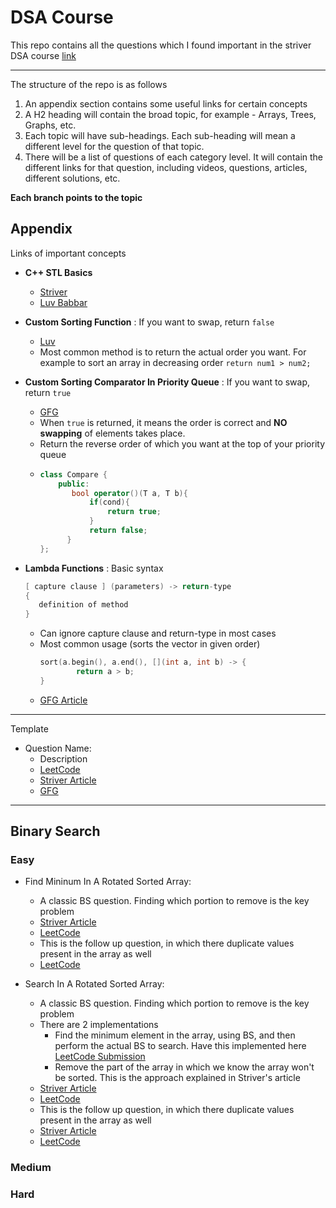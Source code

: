 # DSA Course
This repo contains all the questions which I found important in the striver DSA course [link](https://takeuforward.org/strivers-a2z-dsa-course/strivers-a2z-dsa-course-sheet-2)

---

The structure of the repo is as follows 
1. An appendix section contains some useful links for certain concepts
2. A H2 heading will contain the broad topic, for example - Arrays, Trees, Graphs, etc.
3. Each topic will have sub-headings. Each sub-heading will mean a different level for the question of that topic.
4. There will be a list of questions of each category level. It will contain the different links for that question, including videos, questions, articles, different solutions, etc.

**Each branch points to the topic**

## Appendix
Links of important concepts 
* **C++ STL Basics**
  * [Striver](https://www.youtube.com/watch?v=RRVYpIET_RU)
  * [Luv Babbar](https://www.youtube.com/watch?v=WgMPrLX-zsA)
    
* **Custom Sorting Function** : If you want to swap, return `false`
  * [Luv](https://www.youtube.com/watch?v=3pvZhwp0U9w)
  * Most common method is to return the actual order you want. For example to sort an array in decreasing order `return num1 > num2;`
    
* **Custom Sorting Comparator In Priority Queue** : If you want to swap, return `true` 
  * [GFG](https://www.geeksforgeeks.org/custom-comparator-in-priority_queue-in-cpp-stl/)
  * When `true` is returned, it means the order is correct and **NO swapping** of elements takes place.
  * Return the reverse order of which you want at the top of your priority queue
  * ```cpp
    class Compare {
        public:
           bool operator()(T a, T b){
               if(cond){
                   return true;
               }
               return false;
          }
    };
    ```
    
* **Lambda Functions** : Basic syntax
  ```cpp
  [ capture clause ] (parameters) -> return-type  
  {   
     definition of method   
  } 
  ```
  * Can ignore capture clause and return-type in most cases
  * Most common usage (sorts the vector in given order)
    ```cpp
    sort(a.begin(), a.end(), [](int a, int b) -> {
    		return a > b;
    }
    ```
  * [GFG Article](https://www.geeksforgeeks.org/lambda-expression-in-c/)
     
---

Template

 * Question Name:
   * Description 
   * [LeetCode]()  
   * [Striver Article]()  
   * [GFG]()  

---

## Binary Search

### Easy

 * Find Mininum In A Rotated Sorted Array:
   * A classic BS question. Finding which portion to remove is the key problem
   * [Striver Article](https://takeuforward.org/data-structure/minimum-in-rotated-sorted-array/)  
   * [LeetCode](https://leetcode.com/problems/find-minimum-in-rotated-sorted-array/description/)
   * This is the follow up question, in which there duplicate values present in the array as well
   * [LeetCode](https://leetcode.com/problems/find-minimum-in-rotated-sorted-array-ii/description/) 

 * Search In A Rotated Sorted Array:
   * A classic BS question. Finding which portion to remove is the key problem
   * There are 2 implementations
     * Find the minimum element in the array, using BS, and then perform the actual BS to search. Have this implemented here [LeetCode Submission](https://leetcode.com/problems/search-in-rotated-sorted-array/submissions/752863779/)
     * Remove the part of the array in which we know the array won't be sorted. This is the approach explained in Striver's article 
   * [Striver Article](https://takeuforward.org/data-structure/search-element-in-a-rotated-sorted-array/)  
   * [LeetCode](https://leetcode.com/problems/search-in-rotated-sorted-array/description/)
   * This is the follow up question, in which there duplicate values present in the array as well
   * [Striver Article](https://takeuforward.org/data-structure/search-element-in-a-rotated-sorted-array-ii/)  
   * [LeetCode](https://leetcode.com/problems/search-in-rotated-sorted-array-ii/description/) 

### Medium 

### Hard
